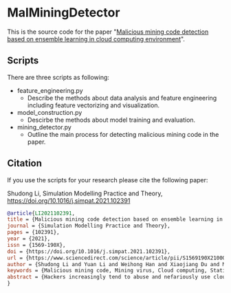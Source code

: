 # MalMiningDetector
This is the source code for the paper "[Malicious mining code detection based on ensemble learning in cloud computing environment](https://authors.elsevier.com/c/1ddLb,ZhUEWLaG)".

## Scripts

There are three scripts as following:

- feature_engineering.py
  - Describe the methods about data analysis and feature engineering including feature vectorizing and visualization.
- model_construction.py
  - Descirbe the methods about model training and evaluation.
- mining_detector.py
  - Outline the main process for detecting malicious mining code in the paper.

## Citation

If you use the scripts for your research please cite the following paper:

 Shudong Li, Simulation Modelling Practice and Theory, https://doi.org/10.1016/j.simpat.2021.102391
 
 ```bib
 @article{LI2021102391,
title = {Malicious mining code detection based on ensemble learning in cloud computing environment},
journal = {Simulation Modelling Practice and Theory},
pages = {102391},
year = {2021},
issn = {1569-190X},
doi = {https://doi.org/10.1016/j.simpat.2021.102391},
url = {https://www.sciencedirect.com/science/article/pii/S1569190X21000976},
author = {Shudong Li and Yuan Li and Weihong Han and Xiaojiang Du and Mohsen Guizani and Zhihong Tian},
keywords = {Malicious mining code, Mining virus, Cloud computing, Static analysis, Ensemble learning},
abstract = {Hackers increasingly tend to abuse and nefariously use cloud services by injecting malicious mining code. This malicious code can be spread through infrastructures in the cloud platforms and pose a great threat to users and enterprises. In this study, a method is proposed for detecting malicious mining code in the cloud platforms, which constructs a detection model by fusing the Bagging and Boosting algorithms. By randomly extracting samples and letting models vote together to decide, the variance of model detection can be reduced obviously. Compared with traditional classifiers, the proposed method can obtain higher accuracy and better robustness. The experimental results show that, for the given dataset, the values of AUC and F1-score can reach 0.992 and 0.987 respectively, and the standard deviation of AUC values under different data inputs is only 0.0009.}
}
```
